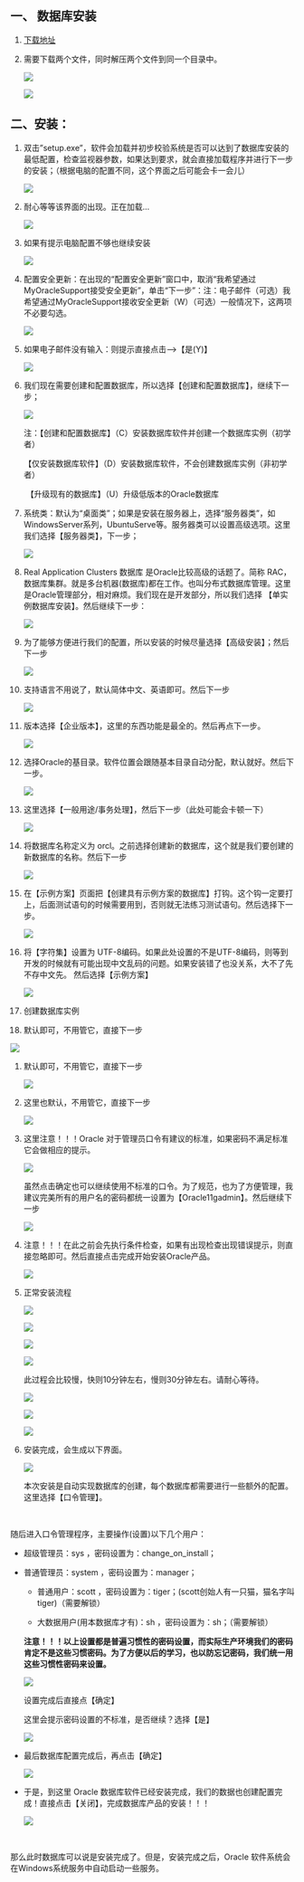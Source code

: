 ## 一、 数据库安装

1. [下载地址](http://www.oracle.com/technetwork/database/enterprise-edition/downloads/112010-win64soft-094461.html)

2. 需要下载两个文件，同时解压两个文件到同一个目录中。

   ![](http://ojx4zwltq.bkt.clouddn.com/17-3-9/51859779-file_1489061650112_17c69.png)

   ![](http://ojx4zwltq.bkt.clouddn.com/17-3-9/22932287-file_1489061680470_17cb5.png)

## 二、安装：

1. 双击”setup.exe”，软件会加载并初步校验系统是否可以达到了数据库安装的最低配置，检查监视器参数，如果达到要求，就会直接加载程序并进行下一步的安装；（根据电脑的配置不同，这个界面之后可能会卡一会儿）

   ![](http://ojx4zwltq.bkt.clouddn.com/17-3-7/14040680-file_1488889929447_15c0c.png)

2. 耐心等等该界面的出现。正在加载...

   ![](http://ojx4zwltq.bkt.clouddn.com/17-3-9/26450709-file_1489064319640_10324.png)

3. 如果有提示电脑配置不够也继续安装

   ![](http://ojx4zwltq.bkt.clouddn.com/17-3-9/56842167-file_1489064336059_1109c.png)

4. 配置安全更新：在出现的“配置安全更新”窗口中，取消“我希望通过MyOracleSupport接受安全更新”，单击“下一步”：注：电子邮件（可选）我希望通过MyOracleSupport接收安全更新（W）（可选）一般情况下，这两项不必要勾选。

   ![](http://ojx4zwltq.bkt.clouddn.com/17-3-9/13461401-file_1489064370891_d799.png)

5. 如果电子邮件没有输入：则提示直接点击—&gt;【是\(Y\)】

   ![](http://ojx4zwltq.bkt.clouddn.com/17-3-9/94213563-file_1489064611290_144e.png)

6. 我们现在需要创建和配置数据库，所以选择【创建和配置数据库】，继续下一步；

   ![](http://ojx4zwltq.bkt.clouddn.com/17-3-9/79334529-file_1489064671734_103ca.png)

   注：【创建和配置数据库】（C）安装数据库软件并创建一个数据库实例（初学者）

   ​ 【仅安装数据库软件】（D）安装数据库软件，不会创建数据库实例（非初学者）

   ​ 【升级现有的数据库】（U）升级低版本的Oracle数据库

7. 系统类：默认为“桌面类”；如果是安装在服务器上，选择“服务器类”，如WindowsServer系列，UbuntuServe等。服务器类可以设置高级选项。这里我们选择【服务器类】，下一步；

   ![](http://ojx4zwltq.bkt.clouddn.com/17-3-9/74043905-file_1489064863731_74c.png)

8. Real Application Clusters 数据库 是Oracle比较高级的话题了。简称 RAC，数据库集群。就是多台机器\(数据库\)都在工作。也叫分布式数据库管理。这里是Oracle管理部分，相对麻烦。我们现在是开发部分，所以我们选择 【单实例数据库安装】。然后继续下一步：

   ![](http://ojx4zwltq.bkt.clouddn.com/17-3-9/5789938-file_1489065033250_12119.png)

9. 为了能够方便进行我们的配置，所以安装的时候尽量选择【高级安装】；然后下一步

   ![](http://ojx4zwltq.bkt.clouddn.com/17-3-9/32631176-file_1489065424875_cfba.png)

10. 支持语言不用说了，默认简体中文、英语即可。然后下一步

    ![](http://ojx4zwltq.bkt.clouddn.com/17-3-9/66758725-file_1489065650665_9db7.png)

11. 版本选择【企业版本】，这里的东西功能是最全的。然后再点下一步。

    ![](http://ojx4zwltq.bkt.clouddn.com/17-3-9/57719596-file_1489065723697_1b1b.png)

12. 选择Oracle的基目录。软件位置会跟随基本目录自动分配，默认就好。然后下一步。

    ![](http://opzv089nq.bkt.clouddn.com/17-7-29/12008380.jpg)

13. 这里选择【一般用途/事务处理】，然后下一步（此处可能会卡顿一下）

    ![](http://ojx4zwltq.bkt.clouddn.com/17-3-9/31802428-file_1489066214819_15000.png)

14. 将数据库名称定义为 orcl。之前选择创建新的数据库，这个就是我们要创建的新数据库的名称。然后下一步

    ![](http://opzv089nq.bkt.clouddn.com/17-7-29/79376724.jpg)

15. 在【示例方案】页面把【创建具有示例方案的数据库】打钩。这个钩一定要打上，后面测试语句的时候需要用到，否则就无法练习测试语句。然后选择下一步。

    ![](http://opzv089nq.bkt.clouddn.com/17-7-29/14998165.jpg)

16. 将【字符集】设置为 UTF-8编码。如果此处设置的不是UTF-8编码，则等到开发的时候就有可能出现中文乱码的问题。如果安装错了也没关系，大不了先不存中文先。 然后选择【示例方案】

    ![](http://opzv089nq.bkt.clouddn.com/17-7-29/35194257.jpg)

17. 创建数据库实例

18. 默认即可，不用管它，直接下一步

![](http://ojx4zwltq.bkt.clouddn.com/17-3-9/90784129-file_1489066974392_6373.png)

1. 默认即可，不用管它，直接下一步

   ![](http://ojx4zwltq.bkt.clouddn.com/17-3-9/81995712-file_1489067008814_14fba.png)

2. 这里也默认，不用管它，直接下一步

   ![](http://ojx4zwltq.bkt.clouddn.com/17-3-9/59212612-file_1489067054234_4f4c.png)

3. 这里注意！！！Oracle 对于管理员口令有建议的标准，如果密码不满足标准它会做相应的提示。

   ![](http://ojx4zwltq.bkt.clouddn.com/17-3-9/21766130-file_1489067298305_1d35.png)

   虽然点击确定也可以继续使用不标准的口令。为了规范，也为了方便管理，我建议完美所有的用户名的密码都统一设置为【Oracle11gadmin】。然后继续下一步

   ![](http://ojx4zwltq.bkt.clouddn.com/17-3-9/60859601-file_1489067620924_cc05.png)

4. 注意！！！在此之前会先执行条件检查，如果有出现检查出现错误提示，则直接忽略即可。然后直接点击完成开始安装Oracle产品。

   ![](http://ojx4zwltq.bkt.clouddn.com/17-3-9/28998267-file_1489067669579_ad6.png)

5. 正常安装流程

   ![](http://ojx4zwltq.bkt.clouddn.com/17-3-9/80568958-file_1489067817308_92f3.png)

   ![](http://ojx4zwltq.bkt.clouddn.com/17-3-9/96610650-file_1489067837433_16a74.png)

   ![](http://ojx4zwltq.bkt.clouddn.com/17-3-9/27350151-file_1489067920776_4619.png)

   ![](http://ojx4zwltq.bkt.clouddn.com/17-3-9/25780898-file_1489067935924_3206.png)

   此过程会比较慢，快则10分钟左右，慢则30分钟左右。请耐心等待。

   ![](http://ojx4zwltq.bkt.clouddn.com/17-3-9/718077-file_1489067956024_122e7.png)

   ![](http://ojx4zwltq.bkt.clouddn.com/17-3-9/12427805-file_1489068061426_15fcb.png)

   ![](http://ojx4zwltq.bkt.clouddn.com/17-3-9/78660205-file_1489068087296_25.png)

6. 安装完成，会生成以下界面。

   ![](http://ojx4zwltq.bkt.clouddn.com/17-3-9/34093966-file_1489069198147_14c0d.png)

   本次安装是自动实现数据库的创建，每个数据库都需要进行一些额外的配置。这里选择【口令管理】。

   ​

随后进入口令管理程序，主要操作\(设置\)以下几个用户：

* 超级管理员：sys ，密码设置为：change\_on\_install；

* 普通管理员：system ，密码设置为：manager；

  * 普通用户：scott ，密码设置为：tiger；\(scott创始人有一只猫，猫名字叫tiger\)（需要解锁）

  * 大数据用户\(用本数据库才有\)：sh ，密码设置为：sh；（需要解锁）

  **注意！！！以上设置都是普遍习惯性的密码设置，而实际生产环境我们的密码肯定不是这些习惯密码。为了方便以后的学习，也以防忘记密码，我们统一用这些习惯性密码来设置。**

  ![](http://ojx4zwltq.bkt.clouddn.com/17-3-9/61238026-file_1489069783969_525b.png)

  设置完成后直接点【确定】

  这里会提示密码设置的不标准，是否继续？选择【是】

  ![](http://ojx4zwltq.bkt.clouddn.com/17-3-9/15522943-file_1489069915462_e438.png)

* 最后数据库配置完成后，再点击【确定】

  ![](http://ojx4zwltq.bkt.clouddn.com/17-3-9/99056283-file_1489069998545_5e69.png)

* 于是，到这里 Oracle 数据库软件已经安装完成，我们的数据也创建配置完成！直接点击【关闭】，完成数据库产品的安装！！！

  ![](http://ojx4zwltq.bkt.clouddn.com/17-3-9/46550508-file_1489070082972_10339.png)

  ​

那么此时数据库可以说是安装完成了。但是，安装完成之后，Oracle 软件系统会在Windows系统服务中自动启动一些服务。

​

